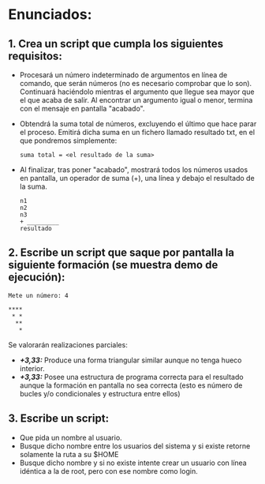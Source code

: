# Enunciados:

## 1. Crea un script que cumpla los siguientes requisitos:

- Procesará un número indeterminado de argumentos en línea de comando, que serán números (no es necesario comprobar que lo son). Continuará haciéndolo mientras el argumento que llegue sea mayor que el que acaba de salir. Al encontrar un argumento igual o menor, termina con el mensaje en pantalla "acabado".
- Obtendrá la suma total de números, excluyendo el último que hace parar el proceso. Emitirá dicha suma en un fichero llamado resultado txt, en el que pondremos simplemente:

  ```
  suma total = <el resultado de la suma>
  ```

- Al finalizar, tras poner "acabado", mostrará todos los números usados en pantalla, un operador de suma (+), una línea y debajo el resultado de la suma.

  ```
  n1
  n2
  n3
  + _________
  resultado
  ```

## 2. Escribe un script que saque por pantalla la siguiente formación (se muestra demo de ejecución):

```
Mete un número: 4

****
 * *
  **
   *
```

Se valorarán realizaciones parciales:

- **_+3,33:_** Produce una forma triangular similar aunque no tenga hueco interior.
- **_+3,33:_** Posee una estructura de programa correcta para el resultado aunque la formación en pantalla no sea correcta (esto es número de bucles y/o condicionales y estructura entre ellos)

## 3. Escribe un script:

- Que pida un nombre al usuario.
- Busque dicho nombre entre los usuarios del sistema y si existe retorne solamente la ruta a su $HOME
- Busque dicho nombre y si no existe intente crear un usuario con línea idéntica a la de root, pero con ese nombre como login.
